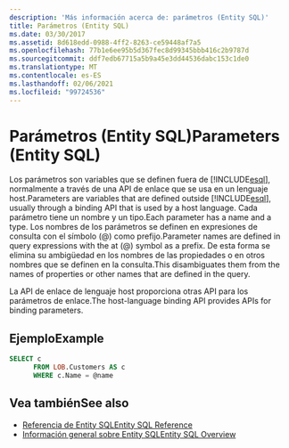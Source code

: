 ```yaml
---
description: 'Más información acerca de: parámetros (Entity SQL)'
title: Parámetros (Entity SQL)
ms.date: 03/30/2017
ms.assetid: 8d618edd-0988-4ff2-8263-ce59448af7a5
ms.openlocfilehash: 77b1e6ee95b5d367fec8d99345bbb416c2b9787d
ms.sourcegitcommit: ddf7edb67715a5b9a45e3dd44536dabc153c1de0
ms.translationtype: MT
ms.contentlocale: es-ES
ms.lasthandoff: 02/06/2021
ms.locfileid: "99724536"
---
```

# <a name="parameters-entity-sql"></a><span data-ttu-id="ccaad-103">Parámetros (Entity SQL)</span><span class="sxs-lookup"><span data-stu-id="ccaad-103">Parameters (Entity SQL)</span></span>

<span data-ttu-id="ccaad-104">Los parámetros son variables que se definen fuera de [!INCLUDE[esql](../../../../../../includes/esql-md.md)], normalmente a través de una API de enlace que se usa en un lenguaje host.</span><span class="sxs-lookup"><span data-stu-id="ccaad-104">Parameters are variables that are defined outside [!INCLUDE[esql](../../../../../../includes/esql-md.md)], usually through a binding API that is used by a host language.</span></span> <span data-ttu-id="ccaad-105">Cada parámetro tiene un nombre y un tipo.</span><span class="sxs-lookup"><span data-stu-id="ccaad-105">Each parameter has a name and a type.</span></span> <span data-ttu-id="ccaad-106">Los nombres de los parámetros se definen en expresiones de consulta con el símbolo (@) como prefijo.</span><span class="sxs-lookup"><span data-stu-id="ccaad-106">Parameter names are defined in query expressions with the at (@) symbol as a prefix.</span></span> <span data-ttu-id="ccaad-107">De esta forma se elimina su ambigüedad en los nombres de las propiedades o en otros nombres que se definen en la consulta.</span><span class="sxs-lookup"><span data-stu-id="ccaad-107">This disambiguates them from the names of properties or other names that are defined in the query.</span></span>  
  
 <span data-ttu-id="ccaad-108">La API de enlace de lenguaje host proporciona otras API para los parámetros de enlace.</span><span class="sxs-lookup"><span data-stu-id="ccaad-108">The host-language binding API provides APIs for binding parameters.</span></span>  
  
## <a name="example"></a><span data-ttu-id="ccaad-109">Ejemplo</span><span class="sxs-lookup"><span data-stu-id="ccaad-109">Example</span></span>  
  
```sql  
SELECT c
      FROM LOB.Customers AS c
      WHERE c.Name = @name  
```  
  
## <a name="see-also"></a><span data-ttu-id="ccaad-110">Vea también</span><span class="sxs-lookup"><span data-stu-id="ccaad-110">See also</span></span>

- [<span data-ttu-id="ccaad-111">Referencia de Entity SQL</span><span class="sxs-lookup"><span data-stu-id="ccaad-111">Entity SQL Reference</span></span>](entity-sql-reference.md)
- [<span data-ttu-id="ccaad-112">Información general sobre Entity SQL</span><span class="sxs-lookup"><span data-stu-id="ccaad-112">Entity SQL Overview</span></span>](entity-sql-overview.md)
